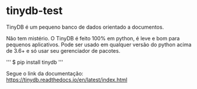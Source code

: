 # tinydb-test
TinyDB é um pequeno banco de dados orientado a documentos.

Não tem mistério. O TinyDB é feito 100% em python, é leve e bom para pequenos aplicativos.
Pode ser usado em qualquer versão do python acima de 3.6+ e só usar seu gerenciador de pacotes.

'''
$ pip install tinydb
'''

Segue o link da documentação:
https://tinydb.readthedocs.io/en/latest/index.html
